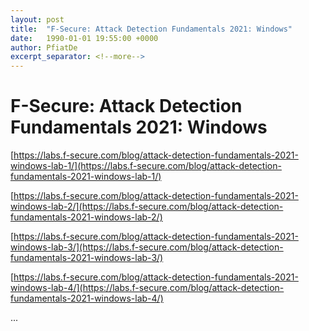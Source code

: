 ```yaml
---
layout: post
title:  "F-Secure: Attack Detection Fundamentals 2021: Windows"
date:   1990-01-01 19:55:00 +0000
author: PfiatDe
excerpt_separator: <!--more-->
---
```


# F-Secure: Attack Detection Fundamentals 2021: Windows

[https://labs.f-secure.com/blog/attack-detection-fundamentals-2021-windows-lab-1/](https://labs.f-secure.com/blog/attack-detection-fundamentals-2021-windows-lab-1/)

[https://labs.f-secure.com/blog/attack-detection-fundamentals-2021-windows-lab-2/](https://labs.f-secure.com/blog/attack-detection-fundamentals-2021-windows-lab-2/)

[https://labs.f-secure.com/blog/attack-detection-fundamentals-2021-windows-lab-3/](https://labs.f-secure.com/blog/attack-detection-fundamentals-2021-windows-lab-3/)

[https://labs.f-secure.com/blog/attack-detection-fundamentals-2021-windows-lab-4/](https://labs.f-secure.com/blog/attack-detection-fundamentals-2021-windows-lab-4/)

...
<!--more-->
